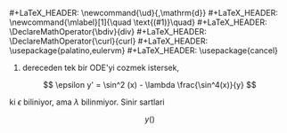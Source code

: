 #+LaTeX_HEADER: \newcommand{\ud}{\,\mathrm{d}}
#+LaTeX_HEADER: \newcommand{\mlabel}[1]{\quad \text{(#1)}\quad}
#+LaTeX_HEADER: \DeclareMathOperator{\bdiv}{div}
#+LaTeX_HEADER: \DeclareMathOperator{\curl}{curl}
#+LaTeX_HEADER: \usepackage{palatino,eulervm}
#+LaTeX_HEADER: \usepackage{cancel}

1. dereceden tek bir ODE'yi cozmek istersek, 

$$
\epsilon y' = \sin^2 (x) - \lambda \frac{\sin^4(x)}{y}
$$

ki $\epsilon$ biliniyor, ama $\lambda$ bilinmiyor. Sinir sartlari 

$$
y \left( \right)
$$





